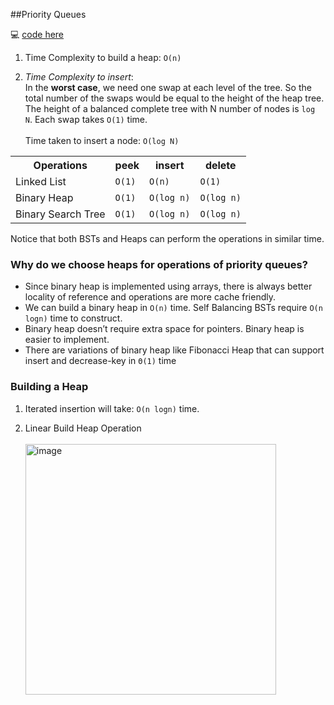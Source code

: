 ##Priority Queues

💻 [code here](./heap/MinHeap.java)

1.  Time Complexity to build a heap: `O(n)`
    

2.  <i>Time Complexity to insert</i>: <br>
    In the **worst case**, we need one swap at each level of 
    the tree. So the total number of the swaps would be 
    equal to the height of the heap tree. The height of a 
    balanced complete tree with N number of nodes is `log N`.
    Each swap takes `O(1)` time.
    <br> <br>
    Time taken to insert a node: `O(log N)`

<table border="0"><tbody><tr><th>Operations</th>
				<th>peek</th>
				<th>insert</th>
				<th>delete</th>
			</tr><tr><td>Linked List</td>
				<td><code>O(1)</code></td>
				<td><code>O(n)</code></td>
				<td><code>O(1)</code></td>
			</tr><tr><td>Binary Heap</td>
				<td><code>O(1)</code></td>
				<td><code>O(log n)</code></td>
				<td><code>O(log n)</code></td>
			</tr><tr><td>Binary Search Tree</td>
				<td><code>O(1)</code></td>
				<td><code>O(log n)</code></td>
				<td><code>O(log n)</code></td>
			</tr></tbody></table>


Notice that both BSTs and Heaps can perform the operations in similar time.

### Why do we choose heaps for operations of priority queues?

* Since binary heap is implemented using arrays, there is always better locality of reference and operations are more cache friendly.
*  We can build a binary heap in `O(n)` time. Self Balancing BSTs require `O(n logn)` time to construct.
*  Binary heap doesn’t require extra space for pointers.
  Binary heap is easier to implement.
*  There are variations of binary heap like Fibonacci Heap that can support insert and decrease-key in `Θ(1)` time

### Building a Heap

1. Iterated insertion will take: `O(n logn)` time.


2. Linear Build Heap Operation
    <br>  
    <img width="401" alt="image" src="https://user-images.githubusercontent.com/17683048/179423883-216bf914-a9c2-49a0-a082-11e715dc0a4d.png">